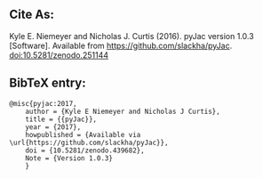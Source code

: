 ## Cite As:

Kyle E. Niemeyer and Nicholas J. Curtis (2016). pyJac version 1.0.3 [Software].
Available from https://github.com/slackha/pyJac.
[doi:10.5281/zenodo.251144](http://dx.doi.org/10.5281/zenodo.439682)

## BibTeX entry:

    @misc{pyjac:2017,
        author = {Kyle E Niemeyer and Nicholas J Curtis},
        title = {{pyJac}},
        year = {2017},
        howpublished = {Available via \url{https://github.com/slackha/pyJac}},
        doi = {10.5281/zenodo.439682},
        Note = {Version 1.0.3}
        }
